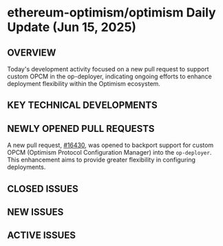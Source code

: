 # ethereum-optimism/optimism Daily Update (Jun 15, 2025)
## OVERVIEW 
Today's development activity focused on a new pull request to support custom OPCM in the op-deployer, indicating ongoing efforts to enhance deployment flexibility within the Optimism ecosystem.

## KEY TECHNICAL DEVELOPMENTS

## NEWLY OPENED PULL REQUESTS
A new pull request, [#16430](https://github.com/ethereum-optimism/optimism/pull/16430), was opened to backport support for custom OPCM (Optimism Protocol Configuration Manager) into the `op-deployer`. This enhancement aims to provide greater flexibility in configuring deployments.

## CLOSED ISSUES

## NEW ISSUES

## ACTIVE ISSUES